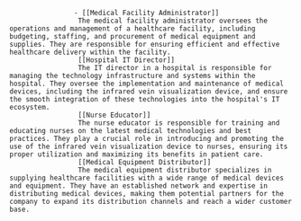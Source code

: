 					- [[Medical Facility Administrator]]
					 The medical facility administrator oversees the operations and management of a healthcare facility, including budgeting, staffing, and procurement of medical equipment and supplies. They are responsible for ensuring efficient and effective healthcare delivery within the facility.
					 [[Hospital IT Director]]
					 The IT director in a hospital is responsible for managing the technology infrastructure and systems within the hospital. They oversee the implementation and maintenance of medical devices, including the infrared vein visualization device, and ensure the smooth integration of these technologies into the hospital's IT ecosystem.
					 [[Nurse Educator]]
					 The nurse educator is responsible for training and educating nurses on the latest medical technologies and best practices. They play a crucial role in introducing and promoting the use of the infrared vein visualization device to nurses, ensuring its proper utilization and maximizing its benefits in patient care.
					 [[Medical Equipment Distributor]]
					 The medical equipment distributor specializes in supplying healthcare facilities with a wide range of medical devices and equipment. They have an established network and expertise in distributing medical devices, making them potential partners for the company to expand its distribution channels and reach a wider customer base.



